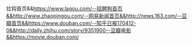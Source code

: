拉钩首页&&https://www.lagou.com/--招聘狗首页&&http://www.zhaopingou.com/--网易新闻首页&&http://news.163.com/--豆瓣首页&&https://www.douban.com/--知乎日报170412-0&&http://daily.zhihu.com/story/9351900--豆瓣电影&&https://movie.douban.com/